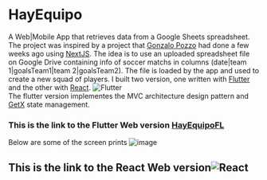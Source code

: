 # HayEquipo

A Web|Mobile App that retrieves data from a Google Sheets spreadsheet. The project was inspired by a project that [Gonzalo Pozzo](https://links.gonzalopozzo.com/) had done a few weeks ago using [NextJS](https://nextjs.org/). The idea is to use an uploaded spreadsheet file on Google Drive containing info of soccer matchs in columns (date|team 1|goalsTeam1|team 2|goalsTeam2). The file is loaded by the app and used to create a new squad of players.
I built two version, one written with [Flutter](https://flutter.dev/) and the other with [React](https://reactjs.org/). 
![Flutter](https://img.shields.io/badge/Flutter-_-48c0f8?style=for-the-badge&logo=flutter&logoColor=5dccfc)<br/>
The flutter version implementes the MVC architecture design pattern and [GetX](https://pub.dev/packages/get) state management.
### This is the link to the Flutter Web version [HayEquipoFL](https://singular-horse-28c838.netlify.app/) 
Below are some of the screen prints 
![image](https://github.com/fersilva362/GSheetFlutter/assets/78646102/d76b2c08-d19f-4e75-8d52-bf765fd59cc2)


## This is the link to the React Web version![React](https://img.shields.io/badge/React-_-05d6f6?style=for-the-badge&logo=react)<br/>





